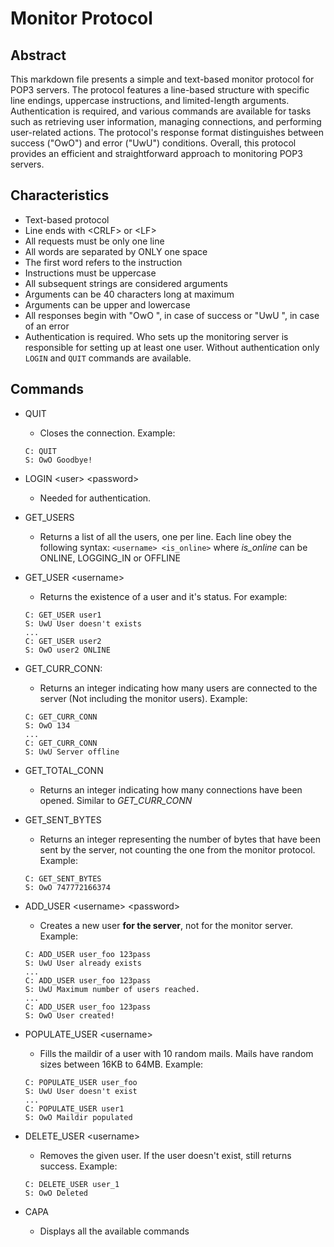 # Monitor Protocol
## Abstract
This markdown file presents a simple and text-based monitor protocol for POP3 servers. The protocol features a line-based structure with specific line endings, uppercase instructions, and limited-length arguments. Authentication is required, and various commands are available for tasks such as retrieving user information, managing connections, and performing user-related actions. The protocol's response format distinguishes between success ("OwO") and error ("UwU") conditions. Overall, this protocol provides an efficient and straightforward approach to monitoring POP3 servers.
## Characteristics
- Text-based protocol
- Line ends with \<CRLF> or \<LF>
- All requests must be only one line
- All words are separated by ONLY one space
- The first word refers to the instruction
- Instructions must be uppercase
- All subsequent strings are considered arguments
- Arguments can be 40 characters long at maximum
- Arguments can be upper and lowercase
- All responses begin with "OwO ", in case of success or "UwU ", in case of an error
- Authentication is required. Who sets up the monitoring server is responsible for setting up at least one user. Without authentication only `LOGIN` and `QUIT` commands are available.
## Commands
- QUIT
	- Closes the connection.
	Example:
	```
	C: QUIT
	S: OwO Goodbye!
	```
- LOGIN \<user> \<password>
	- Needed for authentication. 
- GET_USERS
	- Returns a list of all the users, one per line. Each line obey the following syntax: `<username> <is_online>` where *is_online* can be ONLINE, LOGGING_IN or OFFLINE
- GET_USER \<username>
	- Returns the existence of a user and it's status. For example:
	```
	C: GET_USER user1
	S: UwU User doesn't exists
	...
	C: GET_USER user2
	S: OwO user2 ONLINE
	```
- GET_CURR_CONN:
	- Returns an integer indicating how many users are connected to the server (Not including the monitor users).
	Example:
	```
	C: GET_CURR_CONN
	S: OwO 134
	...
	C: GET_CURR_CONN
	S: UwU Server offline
	```
- GET_TOTAL_CONN
	- Returns an integer indicating how many connections have been opened. Similar to *GET_CURR_CONN*

- GET_SENT_BYTES
	- Returns an integer representing the number of bytes that have been sent by the server, not counting the one from the monitor protocol.
	Example:
	```
	C: GET_SENT_BYTES
	S: OwO 747772166374
	```
- ADD_USER \<username> \<password>
	- Creates a new user **for the server**, not for the monitor server. 
	Example:
	```
	C: ADD_USER user_foo 123pass
	S: UwU User already exists
	...
	C: ADD_USER user_foo 123pass
	S: UwU Maximum number of users reached.
	...
	C: ADD_USER user_foo 123pass
	S: OwO User created!
	``` 
 - POPULATE_USER \<username>
	 - Fills the maildir of a user with 10 random mails. Mails have random sizes between 16KB to 64MB.
	 Example:
	```
	C: POPULATE_USER user_foo
	S: UwU User doesn't exist
	...
	C: POPULATE_USER user1
	S: OwO Maildir populated
	```
 - DELETE_USER \<username>
	 - Removes the given user. If the user doesn't exist, still returns success.
	 Example:
	```
	C: DELETE_USER user_1
	S: OwO Deleted
	```
 - CAPA
   	- Displays all the available commands
